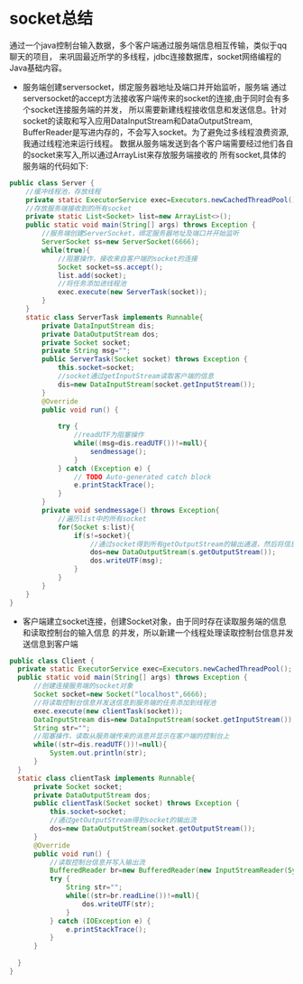 # **socket总结**
通过一个java控制台输入数据，多个客户端通过服务端信息相互传输，类似于qq聊天的项目，
来巩固最近所学的多线程，jdbc连接数据库，socket网络编程的Java基础内容。

* 服务端创建serversocket，绑定服务器地址及端口并开始监听，服务端
通过serversocket的accept方法接收客户端传来的socket的连接,由于同时会有多个socket连接服务端的并发，
所以需要新建线程接收信息和发送信息。针对socket的读取和写入应用DataInputStream和DataOutputStream,
BufferReader是写进内存的，不会写入socket。为了避免过多线程浪费资源,我通过线程池来运行线程。
数据从服务端发送到各个客户端需要经过他们各自的socket来写入,所以通过ArrayList来存放服务端接收的
所有socket,具体的服务端的代码如下:
```java
public class Server {
	//缓冲线程池，存放线程
	private static ExecutorService exec=Executors.newCachedThreadPool();
	//存放服务端接收到的所有socket
	private static List<Socket> list=new ArrayList<>();
	public static void main(String[] args) throws Exception {
		//服务端创建ServerSocket，绑定服务器地址及端口并开始监听
		ServerSocket ss=new ServerSocket(6666);
		while(true){
			//阻塞操作，接收来自客户端的socket的连接
			Socket socket=ss.accept();
			list.add(socket);
			//将任务添加进线程池
			exec.execute(new ServerTask(socket));
		}
	}
	static class ServerTask implements Runnable{
		private DataInputStream dis;
		private DataOutputStream dos;
		private Socket socket;
		private String msg="";
		public ServerTask(Socket socket) throws Exception {
			this.socket=socket;
			//socket通过getInputStream读取客户端的信息
			dis=new DataInputStream(socket.getInputStream());
		}
		@Override
		public void run() {
			
			try {
				//readUTF为阻塞操作
				while((msg=dis.readUTF())!=null){
					sendmessage();
				}
			} catch (Exception e) {
				// TODO Auto-generated catch block
				e.printStackTrace();
			}
		}
		private void sendmessage() throws Exception{
			//遍历list中的所有socket
			for(Socket s:list){
				if(s!=socket){
					//通过socket得到所有getOutputStream的输出通道，然后将信息发送到各个客户端
					dos=new DataOutputStream(s.getOutputStream());
					dos.writeUTF(msg);
				}
			}
		}
	}
}
```
  *  客户端建立socket连接，创建Socket对象，由于同时存在读取服务端的信息和读取控制台的输入信息
  的并发，所以新建一个线程处理读取控制台信息并发送信息到客户端
  ```java
  public class Client {
	private static ExecutorService exec=Executors.newCachedThreadPool();
	public static void main(String[] args) throws Exception {
		//创建连接服务端的socket对象
		Socket socket=new Socket("localhost",6666);
		//将读取控制台信息并发送信息到服务端的任务添加到线程池
		exec.execute(new clientTask(socket));
		DataInputStream dis=new DataInputStream(socket.getInputStream());
		String str="";
		//阻塞操作，读取从服务端传来的消息并显示在客户端的控制台上
		while((str=dis.readUTF())!=null){
			System.out.println(str);
		}
	}
	static class clientTask implements Runnable{
		private Socket socket;
		private DataOutputStream dos;
		public clientTask(Socket socket) throws Exception {
			this.socket=socket;
			//通过getOutputStream得到socket的输出流
			dos=new DataOutputStream(socket.getOutputStream());
		}
		@Override
		public void run() {
			//读取控制台信息并写入输出流
			BufferedReader br=new BufferedReader(new InputStreamReader(System.in));
			try {
				String str="";
				while((str=br.readLine())!=null){
					dos.writeUTF(str);
				}
			} catch (IOException e) {
				e.printStackTrace();
			}
		}
		
	}
}
  ```
